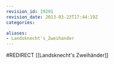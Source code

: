 ```yaml
---
revision_id: 19291
revision_date: 2013-03-23T17:44:19Z
categories:

aliases:
- Landsknecht's_Zweihander
---
```


#REDIRECT [[Landsknecht's Zweihänder]]